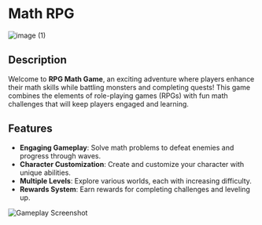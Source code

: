 # Math RPG
![image (1)](https://github.com/user-attachments/assets/84255752-007a-4335-a650-64601b110fe1)

## Description

Welcome to **RPG Math Game**, an exciting adventure where players enhance their math skills while battling monsters and completing quests! This game combines the elements of role-playing games (RPGs) with fun math challenges that will keep players engaged and learning. 

## Features

- **Engaging Gameplay**: Solve math problems to defeat enemies and progress through waves.
- **Character Customization**: Create and customize your character with unique abilities.
- **Multiple Levels**: Explore various worlds, each with increasing difficulty.
- **Rewards System**: Earn rewards for completing challenges and leveling up.

![Gameplay Screenshot](https://via.placeholder.com/600x300) <!-- Replace with your gameplay screenshot URL -->

